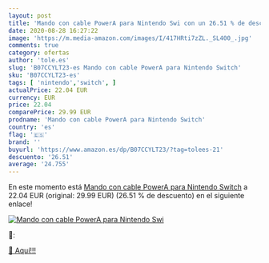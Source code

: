 ```yaml
---
layout: post
title: 'Mando con cable PowerA para Nintendo Swi con un 26.51 % de descuento'
date: 2020-08-28 16:27:22
image: 'https://m.media-amazon.com/images/I/417HRti7zZL._SL400_.jpg'
comments: true
category: ofertas
author: 'tole.es'
slug: 'B07CCYLT23-es Mando con cable PowerA para Nintendo Switch'
sku: 'B07CCYLT23-es'
tags: [ 'nintendo','switch', ]
actualPrice: 22.04 EUR
currency: EUR
price: 22.04
comparePrice: 29.99 EUR
prodname: 'Mando con cable PowerA para Nintendo Switch'
country: 'es'
flag: '🇪🇸'
brand: ''
buyurl: 'https://www.amazon.es/dp/B07CCYLT23/?tag=tolees-21'
descuento: '26.51'
average: '24.755'
---
```


En este momento está [Mando con cable PowerA para Nintendo Switch](https://www.amazon.es/dp/B07CCYLT23/?tag=tolees-21) a 22.04 EUR (original: 29.99 EUR) (26.51 %  de descuento) en el siguiente enlace!

[![Mando con cable PowerA para Nintendo Swi](https://m.media-amazon.com/images/I/417HRti7zZL._SL400_.jpg)](https://www.amazon.es/dp/B07CCYLT23/?tag=tolees-21)

🔎:


[🛒 Aquí!!!](https://www.amazon.es/dp/B07CCYLT23/?tag=tolees-21)
